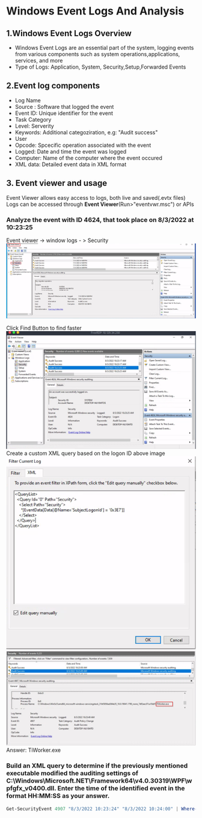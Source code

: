 # Windows Event Logs And Analysis
## 1.Windows Event Logs Overview
- Windows Event Logs are an essential part of the system, logging events from various components such as system operations,applications, services, and more
- Type of Logs: Application, System, Security,Setup,Forwarded Events
## 2.Event log components
- Log Name
- Source : Software that logged the event
- Event ID: Unique identifier for the event
- Task Category
- Level: Serverity
- Keywords: Additional categoziration, e.g: "Audit success"
- User
- Opcode: Spcecific operation associated with the event
- Logged: Date and time the event was logged
- Computer: Name of the computer where the event occured
- XML data: Detailed event data in XML format
## 3. Event viewer and usage
Event Viewer allows easy access to logs, both live and saved(.evtx files)
Logs can be accessed through **Event Viewer**(Run>"eventvwr.msc") or APIs

### Analyze the event with ID 4624, that took place on 8/3/2022 at 10:23:25
Event viewer -> window logs - > Security
![](images/image1.png)


Click Find Button to find faster
![](images/image2.png)
Create a custom XML query based on the logon ID above image
![](images/image3.png)
![](images/image4.png)
Answer: TiWorker.exe
### Build an XML query to determine if the previously mentioned executable modified the auditing settings of C:\Windows\Microsoft.NET\Framework64\v4.0.30319\WPF\wpfgfx_v0400.dll. Enter the time of the identified event in the format HH:MM:SS as your answer.

```powershell
Get-SecurityEvent 4907 "8/3/2022 10:23:24" "8/3/2022 10:24:00" | Where-Object { $_.Message -match 'Object Name:\s+C:\\Windows\\Microsoft.NET\\Framework64\\v4.0.30319\\WPF\\wpfgfx_v0400.dll' } | Select-Object -Property TimeCreated
```
